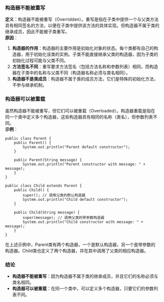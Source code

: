 ### 构造器不能被重写
**定义**：构造器不能被重写（Overridden）。重写是指在子类中提供一个与父类方法具有相同签名的方法，以便在子类中提供该方法的具体实现。但构造器不属于类的继承成员，因此不能被子类重写。<br />**原因**：

1. **构造器的作用**：构造器的主要作用是初始化对象的状态。每个类都有自己的构造器，用于初始化该类的实例。子类不能直接继承父类的构造器，因为子类的初始化过程可能与父类不同。
2. **方法签名不同**：重写要求方法签名（包括方法名称和参数列表）相同，而构造器在子类中的名称与父类不同（构造器名称必须与类名相同）。
3. **构造器不是类成员**：构造器不属于类的成员方法，它们是特殊的初始化方法，不参与继承机制。
### 构造器可以被重载
虽然构造器不能被重写，但它们可以被重载（Overloaded）。构造器重载是指在同一个类中定义多个构造器，这些构造器具有相同的名称（类名），但参数列表不同。<br />**示例**：
```
public class Parent {
    public Parent() {
        System.out.println("Parent default constructor");
    }

    public Parent(String message) {
        System.out.println("Parent constructor with message: " + message);
    }
}

public class Child extends Parent {
    public Child() {
        super(); // 调用父类的默认构造器
        System.out.println("Child default constructor");
    }

    public Child(String message) {
        super(message); // 调用父类的带参数构造器
        System.out.println("Child constructor with message: " + message);
    }
}
```
在上述示例中，Parent类有两个构造器，一个是默认构造器，另一个是带参数的构造器。Child类也定义了两个构造器，并在其中调用了父类的相应构造器。
### 结论

- **构造器不能被重写**：因为构造器不属于类的继承成员，并且它们的名称必须与类名相同。
- **构造器可以被重载**：在同一个类中，可以定义多个构造器，只要它们的参数列表不同。
